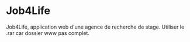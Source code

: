# Job4Life
Job4Life, application web d'une agence de recherche de stage.
Utiliser le .rar car dossier www pas complet.
